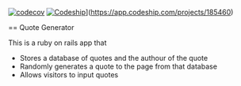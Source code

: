 [![codecov](https://codecov.io/gh/saakuffo/splurty_saa/branch/master/graph/badge.svg)](https://codecov.io/gh/saakuffo/splurty_saa)
[![Codeship](https://img.shields.io/codeship/d6c1ddd0-16a3-0132-5f85-2e35c05e22b1/master.svg)](https://app.codeship.com/projects/94ad3bb0-8f15-0134-d1ca-7e278487eb68/status?branch=master)](https://app.codeship.com/projects/185460)

== Quote Generator

This is a ruby on rails app that 
- Stores a database of quotes and the authour of the quote
- Randomly generates a quote to the page from that database
- Allows visitors to input quotes

